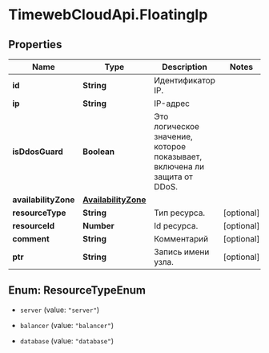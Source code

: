 # TimewebCloudApi.FloatingIp

## Properties

Name | Type | Description | Notes
------------ | ------------- | ------------- | -------------
**id** | **String** | Идентификатор IP. | 
**ip** | **String** | IP-адрес | 
**isDdosGuard** | **Boolean** | Это логическое значение, которое показывает, включена ли защита от DDoS. | 
**availabilityZone** | [**AvailabilityZone**](AvailabilityZone.md) |  | 
**resourceType** | **String** | Тип ресурса. | [optional] 
**resourceId** | **Number** | Id ресурса. | [optional] 
**comment** | **String** | Комментарий | [optional] 
**ptr** | **String** | Запись имени узла. | [optional] 



## Enum: ResourceTypeEnum


* `server` (value: `"server"`)

* `balancer` (value: `"balancer"`)

* `database` (value: `"database"`)




